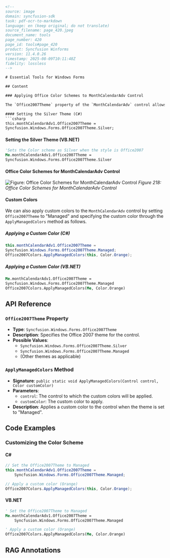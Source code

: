 ```html
<!-- 
source: image
domain: syncfusion-sdk
task: pdf-ocr-to-markdown
language: en (keep original; do not translate)
source_filename: page_420.jpeg
document_name: tools
page_number: 420
page_id: tools#page_420
product: Syncfusion Winforms
version: 11.4.0.26
timestamp: 2025-08-09T10:11:48Z
fidelity: lossless
-->

# Essential Tools for Windows Forms

## Content

### Applying Office Color Schemes to MonthCalendarAdv Control

The `Office2007Theme` property of the `MonthCalendarAdv` control allows you to set different color schemes for the calendar. Below are examples of how to apply various themes using C# and VB.NET.

#### Setting the Silver Theme (C#)
```csharp
this.monthCalendarAdv1.Office2007Theme = 
Syncfusion.Windows.Forms.Office2007Theme.Silver;
```

#### Setting the Silver Theme (VB.NET)
```vb
'Sets the Color scheme as Silver when the style is Office2007
Me.monthCalendarAdv1.Office2007Theme = 
Syncfusion.Windows.Forms.Office2007Theme.Silver
```

#### Office Color Schemes for MonthCalendarAdv Control
![Figure: Office Color Schemes for MonthCalendarAdv Control](image.png)
*Figure 218: Office Color Schemes for MonthCalendarAdv Control*

#### Custom Colors

We can also apply custom colors to the `MonthCalendarAdv` control by setting `Office2007Theme` to "Managed" and specifying the custom color through the `ApplyManagedColors` method as follows.

##### Applying a Custom Color (C#)
```csharp
this.monthCalendarAdv1.Office2007Theme = 
Syncfusion.Windows.Forms.Office2007Theme.Managed;
Office2007Colors.ApplyManagedColors(this, Color.Orange);
```

##### Applying a Custom Color (VB.NET)
```vb
Me.monthCalendarAdv1.Office2007Theme = 
Syncfusion.Windows.Forms.Office2007Theme.Managed
Office2007Colors.ApplyManagedColors(Me, Color.Orange)
```

## API Reference

### `Office2007Theme` Property
- **Type**: `Syncfusion.Windows.Forms.Office2007Theme`
- **Description**: Specifies the Office 2007 theme for the control.
- **Possible Values**:
  - `Syncfusion.Windows.Forms.Office2007Theme.Silver`
  - `Syncfusion.Windows.Forms.Office2007Theme.Managed`
  - (Other themes as applicable)

### `ApplyManagedColors` Method
- **Signature**: `public static void ApplyManagedColors(Control control, Color customColor)`
- **Parameters**:
  - `control`: The control to which the custom colors will be applied.
  - `customColor`: The custom color to apply.
- **Description**: Applies a custom color to the control when the theme is set to "Managed".

## Code Examples

### Customizing the Color Scheme

#### C#
```csharp
// Set the Office2007Theme to Managed
this.monthCalendarAdv1.Office2007Theme = 
    Syncfusion.Windows.Forms.Office2007Theme.Managed;

// Apply a custom color (Orange)
Office2007Colors.ApplyManagedColors(this, Color.Orange);
```

#### VB.NET
```vb
' Set the Office2007Theme to Managed
Me.monthCalendarAdv1.Office2007Theme = 
    Syncfusion.Windows.Forms.Office2007Theme.Managed

' Apply a custom color (Orange)
Office2007Colors.ApplyManagedColors(Me, Color.Orange)
```

## RAG Annotations
<!-- tags: [Syncfusion Winforms, Office2007Theme, MonthCalendarAdv, custom colors, managed theme] keywords: [MonthCalendarAdv, custom colors, Office2007Theme, Silver, Managed, ApplyManagedColors, control customization] -->
```